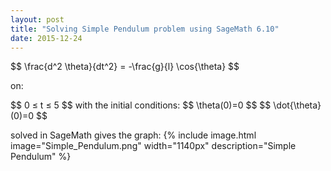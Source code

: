 ```yaml
---
layout: post
title: "Solving Simple Pendulum problem using SageMath 6.10"
date: 2015-12-24
---
```

<div>
$$ \frac{d^2 \theta}{dt^2} = -\frac{g}{l} \cos{\theta} $$
</div>

on:
<div>
$$ 0 &leq; t &leq; 5 $$
with the initial conditions:
$$ \theta(0)=0 $$
$$ \dot{\theta}(0)=0 $$

solved in SageMath gives the graph:
{% include image.html image="Simple_Pendulum.png" width="1140px" description="Simple Pendulum" %}
</div>
